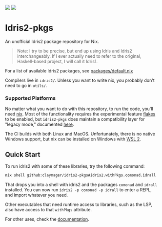 [![](https://github.com/claymager/idris2-pkgs/actions/workflows/ci-ubuntu.yml/badge.svg)](https://github.com/claymager/idris2-pkgs/actions/workflows/ci-ubuntu.yml)
[![](https://github.com/claymager/idris2-pkgs/actions/workflows/ci-macos.yml/badge.svg)](https://github.com/claymager/idris2-pkgs/actions/workflows/ci-macos.yml)

# Idris2-pkgs

An unofficial Idris2 package repository for Nix.

> Note: I try to be precise, but end up using Idris and Idris2 interchangeably. If I ever actually need to refer to the original, Haskell-based project, I will call it Idris1.

For a list of available Idris2 packages, see [packages/default.nix](packages/default.nix)

Compilers live in `idris2/`. Unless you want to write nix, you probably don't need to go in `utils/`.

### Supported Platforms

No matter what you want to do with this repository, to run the code, you'll need [nix]( https://nixos.org/download.html). Most of the functionality requires the experimental feature [flakes](https://nixos.wiki/wiki/Flakes) to be enabled, but `idris2-pkgs` does maintain a compatibility layer for "legacy mode," documented [here](./docs/compat.md).

The CI builds with both Linux and MacOS. Unfortunately, there is no native Windows support, but nix can be installed on Windows with [WSL 2](https://docs.microsoft.com/en-us/windows/wsl/install-win10#step-2---check-requirements-for-running-wsl-2).

## Quick Start

To run idris2 with some of these libraries, try the following command:

```bash
nix shell github:claymager/idris2-pkgs#idris2.withPkgs.comonad.idrall
```

That drops you into a shell with idris2 and the packages `comonad` and `idrall` installed. You can now run `idris2 -p comonad -p idrall` to enter a REPL, and import whatever you need.

Other executables that need runtime access to libraries, such as the LSP, also have access to that `withPkgs` attribute.

For other uses, check the [documentation](./docs/getting-started.md).
